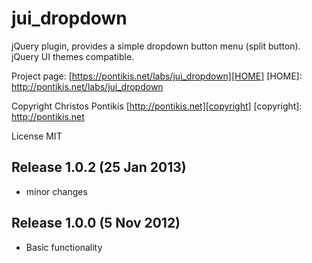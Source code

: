 jui_dropdown
==============

jQuery plugin, provides a simple dropdown button menu (split button). jQuery UI themes compatible.

Project page: [https://pontikis.net/labs/jui_dropdown][HOME]
[HOME]: http://pontikis.net/labs/jui_dropdown

Copyright Christos Pontikis [http://pontikis.net][copyright]
[copyright]: http://pontikis.net

License MIT


Release 1.0.2 (25 Jan 2013)
-------------------------
* minor changes


Release 1.0.0 (5 Nov 2012)
-------------------------
* Basic functionality
